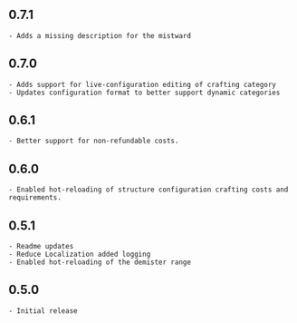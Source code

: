  **0.7.1**
---
```
- Adds a missing description for the mistward
```

 **0.7.0**
---
```
- Adds support for live-configuration editing of crafting category
- Updates configuration format to better support dynamic categories
```

 **0.6.1**
---
```
- Better support for non-refundable costs.
```

 **0.6.0**
---
```
- Enabled hot-reloading of structure configuration crafting costs and requirements.
```

 **0.5.1**
---
```
- Readme updates
- Reduce Localization added logging
- Enabled hot-reloading of the demister range
```

 **0.5.0**
---
```
- Initial release
```